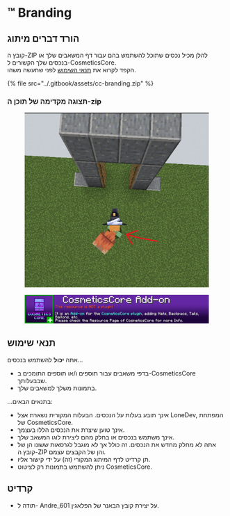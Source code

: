 # ™ Branding

## הורד דברים מיתוג

קובץ ה-ZIP להלן מכיל נכסים שתוכל להשתמש בהם עבור דף המשאבים שלך או בנכסים שלך הקשורים ל-CosmeticsCore.\
הקפד לקרוא את [תנאי השימוש](branding.md#usage-terms) לפני שתעשה משהו.

{% file src="../.gitbook/assets/cc-branding.zip" %}

### תצוגה מקדימה של תוכן ה-zip

<figure><img src="../.gitbook/assets/image.png" alt=""><figcaption></figcaption></figure>

<figure><img src="../.gitbook/assets/cosmeticscore_addon-banner.png" alt=""><figcaption></figcaption></figure>

## תנאי שימוש

אתה **יכול** להשתמש בנכסים...

* בדפי משאבים עבור תוספים ו/או תוספים התומכים ב-CosmeticsCore שבבעלותך.
* בתמונות משלך למשאבים שלך.

...בתנאים הבאים:

* אינך תובע בעלות על הנכסים. הבעלות המקורית נשארת אצל LoneDev, המפתחת של CosmeticsCore.
* אינך טוען שיצרת את הנכסים הללו בעצמך.
* אינך משתמש בנכסים או בחלק מהם ליצירת לוגו המשאב שלך.
* אתה לא מחלק מחדש את הנכסים. זה כולל אך לא מוגבל לגרסאות ששונו הן של קובץ ה-ZIP והן של הקבצים עצמם.
* תן קרדיט לדף המיתוג המקורי (זה) על ידי קישור אליו.
* ניתן להשתמש בתמונות רק לציטוט CosmeticsCore.

## קרדיט

* תודה ל- Andre\_601 על יצירת קובץ הבאנר של הפלאגין.
